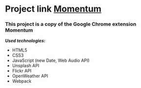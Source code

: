 # Project link [Momentum](https://lissaghu-momentum.netlify.app/)

### This project is a copy of the Google Chrome extension Momentum

***Used technologies:***
- HTML5
- CSS3
- JavaScript (new Date, Web Audio API)
- Unsplash API
- Flickr API
- OpenWeather API
- Webpack

